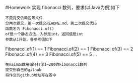 #Homework
实现 fibonacci 数列，要求(以Java为例)如下

    不要提交依赖包等文件
    分两次提交，第一次提交README.md，第二次提交代码
    函数名为 Fibonacci.of()
    of是一个静态方法，入参是int，返回值是int
    参数从1开始，各参考值如下

Fibonacci.of(1) == 1
Fibonacci.of(2) == 1
Fibonacci.of(3) == 2
Fibonacci.of(4) == 3
Fibonacci.of(5) == 5
...

    在main函数用循环打印1~200的Fibonacci数列
    提交到自己的github
    将作业的github地址写在答中
